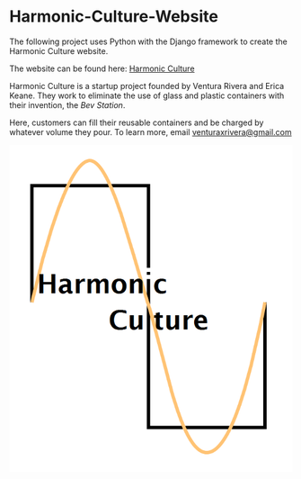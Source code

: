 # Harmonic-Culture-Website

The following project uses Python with the Django framework to create the Harmonic Culture website.

The website can be found here: [Harmonic Culture](http://harmoniccultures.com/)

Harmonic Culture is a startup project founded by Ventura Rivera and Erica Keane. They work to eliminate the use of glass and plastic containers with their invention, the *Bev Station*.

Here, customers can fill their reusable containers and be charged by whatever volume they pour. To learn more, email venturaxrivera@gmail.com

![Harmonic Culture](https://github.com/ventura-rivera/Harmonic-Culture-Website/blob/master/posts/static/images/logo2.png)

